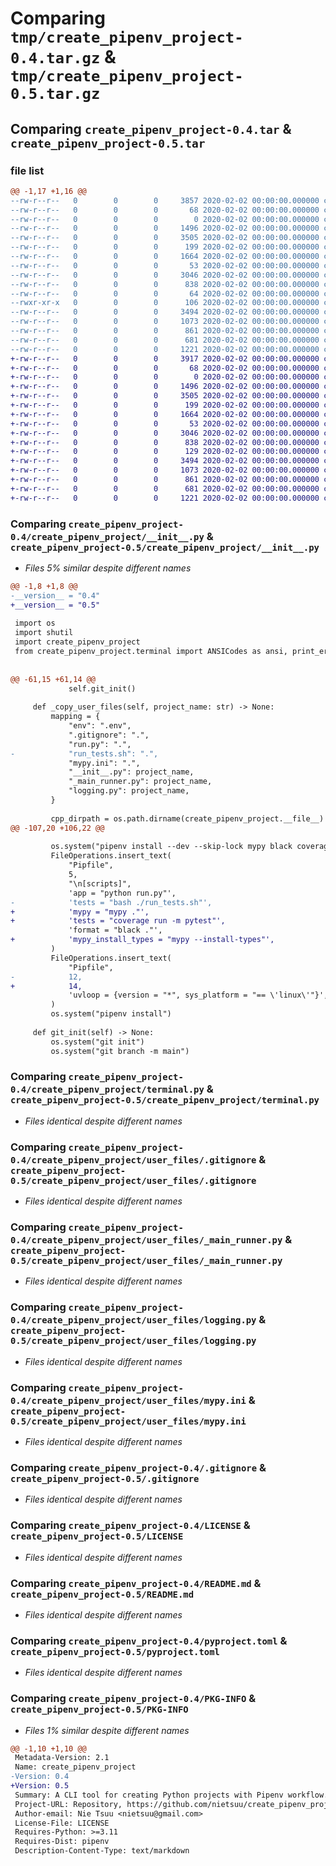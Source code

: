 # Comparing `tmp/create_pipenv_project-0.4.tar.gz` & `tmp/create_pipenv_project-0.5.tar.gz`

## Comparing `create_pipenv_project-0.4.tar` & `create_pipenv_project-0.5.tar`

### file list

```diff
@@ -1,17 +1,16 @@
--rw-r--r--   0        0        0     3857 2020-02-02 00:00:00.000000 create_pipenv_project-0.4/create_pipenv_project/__init__.py
--rw-r--r--   0        0        0       68 2020-02-02 00:00:00.000000 create_pipenv_project-0.4/create_pipenv_project/__main__.py
--rw-r--r--   0        0        0        0 2020-02-02 00:00:00.000000 create_pipenv_project-0.4/create_pipenv_project/py.typed
--rw-r--r--   0        0        0     1496 2020-02-02 00:00:00.000000 create_pipenv_project-0.4/create_pipenv_project/terminal.py
--rw-r--r--   0        0        0     3505 2020-02-02 00:00:00.000000 create_pipenv_project-0.4/create_pipenv_project/user_files/.gitignore
--rw-r--r--   0        0        0      199 2020-02-02 00:00:00.000000 create_pipenv_project-0.4/create_pipenv_project/user_files/__init__.py
--rw-r--r--   0        0        0     1664 2020-02-02 00:00:00.000000 create_pipenv_project-0.4/create_pipenv_project/user_files/_main_runner.py
--rw-r--r--   0        0        0       53 2020-02-02 00:00:00.000000 create_pipenv_project-0.4/create_pipenv_project/user_files/env
--rw-r--r--   0        0        0     3046 2020-02-02 00:00:00.000000 create_pipenv_project-0.4/create_pipenv_project/user_files/logging.py
--rw-r--r--   0        0        0      838 2020-02-02 00:00:00.000000 create_pipenv_project-0.4/create_pipenv_project/user_files/mypy.ini
--rw-r--r--   0        0        0       64 2020-02-02 00:00:00.000000 create_pipenv_project-0.4/create_pipenv_project/user_files/run.py
--rwxr-xr-x   0        0        0      106 2020-02-02 00:00:00.000000 create_pipenv_project-0.4/create_pipenv_project/user_files/run_tests.sh
--rw-r--r--   0        0        0     3494 2020-02-02 00:00:00.000000 create_pipenv_project-0.4/.gitignore
--rw-r--r--   0        0        0     1073 2020-02-02 00:00:00.000000 create_pipenv_project-0.4/LICENSE
--rw-r--r--   0        0        0      861 2020-02-02 00:00:00.000000 create_pipenv_project-0.4/README.md
--rw-r--r--   0        0        0      681 2020-02-02 00:00:00.000000 create_pipenv_project-0.4/pyproject.toml
--rw-r--r--   0        0        0     1221 2020-02-02 00:00:00.000000 create_pipenv_project-0.4/PKG-INFO
+-rw-r--r--   0        0        0     3917 2020-02-02 00:00:00.000000 create_pipenv_project-0.5/create_pipenv_project/__init__.py
+-rw-r--r--   0        0        0       68 2020-02-02 00:00:00.000000 create_pipenv_project-0.5/create_pipenv_project/__main__.py
+-rw-r--r--   0        0        0        0 2020-02-02 00:00:00.000000 create_pipenv_project-0.5/create_pipenv_project/py.typed
+-rw-r--r--   0        0        0     1496 2020-02-02 00:00:00.000000 create_pipenv_project-0.5/create_pipenv_project/terminal.py
+-rw-r--r--   0        0        0     3505 2020-02-02 00:00:00.000000 create_pipenv_project-0.5/create_pipenv_project/user_files/.gitignore
+-rw-r--r--   0        0        0      199 2020-02-02 00:00:00.000000 create_pipenv_project-0.5/create_pipenv_project/user_files/__init__.py
+-rw-r--r--   0        0        0     1664 2020-02-02 00:00:00.000000 create_pipenv_project-0.5/create_pipenv_project/user_files/_main_runner.py
+-rw-r--r--   0        0        0       53 2020-02-02 00:00:00.000000 create_pipenv_project-0.5/create_pipenv_project/user_files/env
+-rw-r--r--   0        0        0     3046 2020-02-02 00:00:00.000000 create_pipenv_project-0.5/create_pipenv_project/user_files/logging.py
+-rw-r--r--   0        0        0      838 2020-02-02 00:00:00.000000 create_pipenv_project-0.5/create_pipenv_project/user_files/mypy.ini
+-rw-r--r--   0        0        0      129 2020-02-02 00:00:00.000000 create_pipenv_project-0.5/create_pipenv_project/user_files/run.py
+-rw-r--r--   0        0        0     3494 2020-02-02 00:00:00.000000 create_pipenv_project-0.5/.gitignore
+-rw-r--r--   0        0        0     1073 2020-02-02 00:00:00.000000 create_pipenv_project-0.5/LICENSE
+-rw-r--r--   0        0        0      861 2020-02-02 00:00:00.000000 create_pipenv_project-0.5/README.md
+-rw-r--r--   0        0        0      681 2020-02-02 00:00:00.000000 create_pipenv_project-0.5/pyproject.toml
+-rw-r--r--   0        0        0     1221 2020-02-02 00:00:00.000000 create_pipenv_project-0.5/PKG-INFO
```

### Comparing `create_pipenv_project-0.4/create_pipenv_project/__init__.py` & `create_pipenv_project-0.5/create_pipenv_project/__init__.py`

 * *Files 5% similar despite different names*

```diff
@@ -1,8 +1,8 @@
-__version__ = "0.4"
+__version__ = "0.5"
 
 import os
 import shutil
 import create_pipenv_project
 from create_pipenv_project.terminal import ANSICodes as ansi, print_error
 
 
@@ -61,15 +61,14 @@
             self.git_init()
 
     def _copy_user_files(self, project_name: str) -> None:
         mapping = {
             "env": ".env",
             ".gitignore": ".",
             "run.py": ".",
-            "run_tests.sh": ".",
             "mypy.ini": ".",
             "__init__.py": project_name,
             "_main_runner.py": project_name,
             "logging.py": project_name,
         }
 
         cpp_dirpath = os.path.dirname(create_pipenv_project.__file__)
@@ -107,20 +106,22 @@
 
         os.system("pipenv install --dev --skip-lock mypy black coverage pytest")
         FileOperations.insert_text(
             "Pipfile",
             5,
             "\n[scripts]",
             'app = "python run.py"',
-            'tests = "bash ./run_tests.sh"',
+            'mypy = "mypy ."',
+            'tests = "coverage run -m pytest"',
             'format = "black ."',
+            'mypy_install_types = "mypy --install-types"',
         )
         FileOperations.insert_text(
             "Pipfile",
-            12,
+            14,
             'uvloop = {version = "*", sys_platform = "== \'linux\'"}',
         )
         os.system("pipenv install")
 
     def git_init(self) -> None:
         os.system("git init")
         os.system("git branch -m main")
```

### Comparing `create_pipenv_project-0.4/create_pipenv_project/terminal.py` & `create_pipenv_project-0.5/create_pipenv_project/terminal.py`

 * *Files identical despite different names*

### Comparing `create_pipenv_project-0.4/create_pipenv_project/user_files/.gitignore` & `create_pipenv_project-0.5/create_pipenv_project/user_files/.gitignore`

 * *Files identical despite different names*

### Comparing `create_pipenv_project-0.4/create_pipenv_project/user_files/_main_runner.py` & `create_pipenv_project-0.5/create_pipenv_project/user_files/_main_runner.py`

 * *Files identical despite different names*

### Comparing `create_pipenv_project-0.4/create_pipenv_project/user_files/logging.py` & `create_pipenv_project-0.5/create_pipenv_project/user_files/logging.py`

 * *Files identical despite different names*

### Comparing `create_pipenv_project-0.4/create_pipenv_project/user_files/mypy.ini` & `create_pipenv_project-0.5/create_pipenv_project/user_files/mypy.ini`

 * *Files identical despite different names*

### Comparing `create_pipenv_project-0.4/.gitignore` & `create_pipenv_project-0.5/.gitignore`

 * *Files identical despite different names*

### Comparing `create_pipenv_project-0.4/LICENSE` & `create_pipenv_project-0.5/LICENSE`

 * *Files identical despite different names*

### Comparing `create_pipenv_project-0.4/README.md` & `create_pipenv_project-0.5/README.md`

 * *Files identical despite different names*

### Comparing `create_pipenv_project-0.4/pyproject.toml` & `create_pipenv_project-0.5/pyproject.toml`

 * *Files identical despite different names*

### Comparing `create_pipenv_project-0.4/PKG-INFO` & `create_pipenv_project-0.5/PKG-INFO`

 * *Files 1% similar despite different names*

```diff
@@ -1,10 +1,10 @@
 Metadata-Version: 2.1
 Name: create_pipenv_project
-Version: 0.4
+Version: 0.5
 Summary: A CLI tool for creating Python projects with Pipenv workflow.
 Project-URL: Repository, https://github.com/nietsuu/create_pipenv_project
 Author-email: Nie Tsuu <nietsuu@gmail.com>
 License-File: LICENSE
 Requires-Python: >=3.11
 Requires-Dist: pipenv
 Description-Content-Type: text/markdown
```

